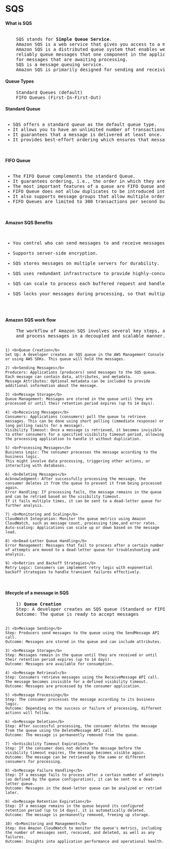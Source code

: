 <!DOCTYPE html>
<html>
<head>
<body>
<h1>SQS</h1>
<h4>What is SQS</h4>
<pre> 
	SQS stands for <b>Simple Queue Service</b>.
	Amazon SQS is a web service that gives you access to a message queue that can be used to store messages while waiting for a computer to process them.
	Amazon SQS is a distributed queue system that enables web service applications to quickly and 
	reliably queue messages that one component in the application generates to be consumed by another component where a queue is a temporary repository 
	for messages that are awaiting processing.
	SQS is a message queuing service.
	Amazon SQS is primarily designed for sending and receiving messages in a queue
</pre> 
<h4>Queue Types</h4>
<pre>
	Standard Queues (default)
	FIFO Queues (First-In-First-Out)
</pre>
<h4>Standard Queue</h4>
<pre>
<ul><li>SQS offers a standard queue as the default queue type.</li><li>It allows you to have an unlimited number of transactions per second.</li><li>It guarantees that a message is delivered at least once. However, sometime, more than one copy of a message might be delivered out of order.</li><li>It provides best-effort ordering which ensures that messages are generally delivered in the same order as they are sent but it does not provide a guarantee.</li></ul>
</pre>	
<h4>FIFO Queue</h4>
<pre>
<ul><li>The FIFO Queue complements the standard Queue.</li><li>It guarantees ordering, i.e., the order in which they are sent is also received in the same order.</li><li>The most important features of a queue are FIFO Queue and exactly-once processing, i.e., a message is delivered once and remains available until consumer processes and deletes it.</li><li>FIFO Queue does not allow duplicates to be introduced into the Queue.</li><li>It also supports message groups that allow multiple ordered message groups within a single Queue.</li><li>FIFO Queues are limited to 300 transactions per second but have all the capabilities of standard queues.</li></ul>
</pre>	
<h4>Amazon SQS Benefits</h4>
<pre>
<ul>
<li>You control who can send messages to and receive messages from an SQS queue.</li>
<li>Supports server-side encryption.</li>
<li>SQS stores messages on multiple servers for durability.</li>
<li>SQS uses redundant infrastructure to provide highly-concurrent access to messages and high availability for producing and consuming messages.</li>
<li>SQS can scale to process each buffered request and handle any load increases or spikes independently.</li>
<li>SQS locks your messages during processing, so that multiple producers can send and multiple consumers can receive messages at the same time.</li>
</ul>
</pre>
<h4>Amazon SQS work flow</h4>
<pre>
	The workflow of Amazon SQS involves several key steps, allowing applications to send, receive, 
	and process messages in a decoupled and scalable manner.

	1) <b>Queue Creation</b>
	Set Up: A developer creates an SQS queue in the AWS Management Console or using AWS SDKs. This queue will hold the messages.

	2) <b>Sending Messages</b>
	Producers: Applications (producers) send messages to the SQS queue. Each message can contain data, attributes, and metadata.
	Message Attributes: Optional metadata can be included to provide additional information about the message.

	3) <b>Message Storage</b>
	Queue Management: Messages are stored in the queue until they are processed or until their retention period expires (up to 14 days).

	4) <b>Receiving Messages</b>
	Consumers: Applications (consumers) poll the queue to retrieve messages. This can be done using short polling (immediate response) or long polling (waits for a message).
	Visibility Timeout: Once a message is retrieved, it becomes invisible to other consumers for a specified visibility timeout period, allowing the processing application to handle it without duplication.

	5) <b>Processing Messages</b>
	Business Logic: The consumer processes the message according to the business logic. 
	This might involve data processing, triggering other actions, or interacting with databases.

	6) <b>Deleting Messages</b>
	Acknowledgment: After successfully processing the message, the consumer deletes it from the queue to prevent it from being processed again.
	Error Handling: If processing fails, the message remains in the queue and can be retried based on the visibility timeout. 
	If it fails multiple times, it can be sent to a dead-letter queue for further analysis.

	7) <b>Monitoring and Scaling</b>
	CloudWatch Integration: Monitor the queue metrics using Amazon CloudWatch, such as message count, processing time,and error rates.
	Auto-scaling: Applications can scale up or down based on the message load.

	8) <b>Dead-Letter Queue Handling</b>
	Error Management: Messages that fail to process after a certain number of attempts are moved to a dead-letter queue for troubleshooting and analysis.

	9) <b>Retries and Backoff Strategies</b>
	Retry Logic: Consumers can implement retry logic with exponential backoff strategies to handle transient failures effectively.
</pre>
<h4>lifecycle of a message in SQS</h4>
<pre>
	1) <b>Queue Creation</b>
	Step: A developer creates an SQS queue (Standard or FIFO) through the AWS Management Console, CLI, or SDK.
	Outcome: The queue is ready to accept messages

	2) <b>Message Sending</b>
	Step: Producers send messages to the queue using the SendMessage API call.
	Outcome: Messages are stored in the queue and can include attributes.

	3) <b>Message Storage</b>
	Step: Messages remain in the queue until they are received or until their retention period expires (up to 14 days).
	Outcome: Messages are available for consumption.

	4) <b>Message Retrieval</b>
	Step: Consumers retrieve messages using the ReceiveMessage API call. The message becomes invisible for a defined visibility timeout.
	Outcome: Messages are processed by the consumer application.

	5) <b>Message Processing</b>
	Step: The consumer processes the message according to its business logic.
	Outcome: Depending on the success or failure of processing, different actions will follow.

	6) <b>Message Deletion</b>
	Step: After successful processing, the consumer deletes the message from the queue using the DeleteMessage API call.
	Outcome: The message is permanently removed from the queue.

	7) <b>Visibility Timeout Expiration</b>
	Step: If the consumer does not delete the message before the visibility timeout expires, the message becomes visible again.
	Outcome: The message can be retrieved by the same or different consumers for processing.

	8) <b>Message Failure Handling</b>
	Step: If a message fails to process after a certain number of attempts (as defined by the queue configuration), it can be sent to a dead-letter queue.
	Outcome: Messages in the dead-letter queue can be analyzed or retried later.

	9) <b>Message Retention Expiration</b>
	Step: If a message remains in the queue beyond its configured retention period (up to 14 days), it is automatically deleted.
	Outcome: The message is permanently removed, freeing up storage.

	10) <b>Monitoring and Management</b>
	Step: Use Amazon CloudWatch to monitor the queue's metrics, including the number of messages sent, received, and deleted, as well as any failures.
	Outcome: Insights into application performance and operational health.
</pre>
</body>
</html>
